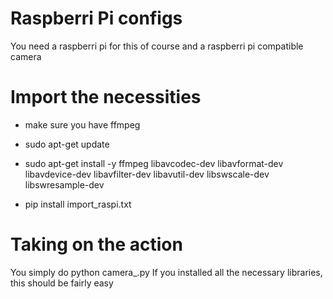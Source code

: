 # Raspberri Pi configs
You need a raspberri pi for this of course and a raspberri pi compatible camera

# Import the necessities
- make sure you have ffmpeg 
- sudo apt-get update
- sudo apt-get install -y ffmpeg libavcodec-dev libavformat-dev libavdevice-dev libavfilter-dev libavutil-dev
libswscale-dev libswresample-dev

- pip install import_raspi.txt

# Taking on the action
You simply do python camera_.py
If you installed all the necessary libraries, this should be fairly easy